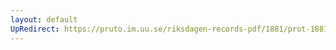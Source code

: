 ```yaml
---
layout: default
UpRedirect: https://pruto.im.uu.se/riksdagen-records-pdf/1881/prot-1881--ak--023/prot-1881--ak--023_022.pdf
---
```

